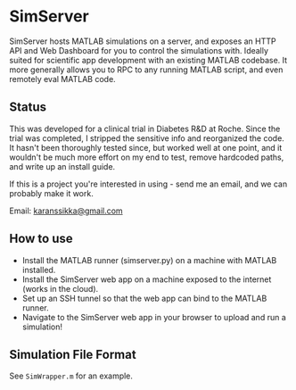 # SimServer #

SimServer hosts MATLAB simulations on a server, and exposes an HTTP API and Web Dashboard for you to control the simulations with.
Ideally suited for scientific app development with an existing MATLAB codebase.
It more generally allows you to RPC to any running MATLAB script, and even remotely eval MATLAB code.

## Status ##

This was developed for a clinical trial in Diabetes R&D at Roche.
Since the trial was completed, I stripped the sensitive info and
reorganized the code. It hasn't been thoroughly tested since, but worked well at one point,
and it wouldn't be much more effort on my end to test, remove hardcoded paths, and write up an install guide.

If this is a project you're interested in using - send me an email, and we can probably make it work.

Email: karanssikka@gmail.com

## How to use ##

- Install the MATLAB runner (simserver.py) on a machine with MATLAB installed.
- Install the SimServer web app on a machine exposed to the internet (works in the cloud).
- Set up an SSH tunnel so that the web app can bind to the MATLAB runner.
- Navigate to the SimServer web app in your browser to upload and run a simulation!

## Simulation File Format ##

See `SimWrapper.m` for an example.
